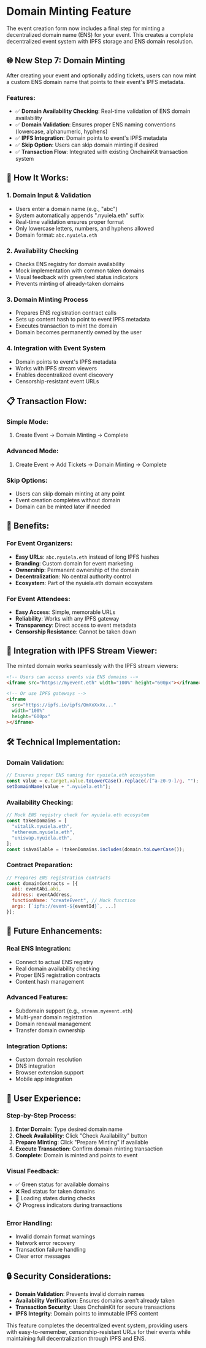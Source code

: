 # Domain Minting Feature

The event creation form now includes a final step for minting a decentralized domain name (ENS) for your event. This creates a complete decentralized event system with IPFS storage and ENS domain resolution.

## 🌐 **New Step 7: Domain Minting**

After creating your event and optionally adding tickets, users can now mint a custom ENS domain name that points to their event's IPFS metadata.

### **Features:**

- ✅ **Domain Availability Checking**: Real-time validation of ENS domain availability
- ✅ **Domain Validation**: Ensures proper ENS naming conventions (lowercase, alphanumeric, hyphens)
- ✅ **IPFS Integration**: Domain points to event's IPFS metadata
- ✅ **Skip Option**: Users can skip domain minting if desired
- ✅ **Transaction Flow**: Integrated with existing OnchainKit transaction system

## 🔧 **How It Works:**

### **1. Domain Input & Validation**

- Users enter a domain name (e.g., "abc")
- System automatically appends ".nyuiela.eth" suffix
- Real-time validation ensures proper format
- Only lowercase letters, numbers, and hyphens allowed
- Domain format: `abc.nyuiela.eth`

### **2. Availability Checking**

- Checks ENS registry for domain availability
- Mock implementation with common taken domains
- Visual feedback with green/red status indicators
- Prevents minting of already-taken domains

### **3. Domain Minting Process**

- Prepares ENS registration contract calls
- Sets up content hash to point to event IPFS metadata
- Executes transaction to mint the domain
- Domain becomes permanently owned by the user

### **4. Integration with Event System**

- Domain points to event's IPFS metadata
- Works with IPFS stream viewers
- Enables decentralized event discovery
- Censorship-resistant event URLs

## 📋 **Transaction Flow:**

### **Simple Mode:**

1. Create Event → Domain Minting → Complete

### **Advanced Mode:**

1. Create Event → Add Tickets → Domain Minting → Complete

### **Skip Options:**

- Users can skip domain minting at any point
- Event creation completes without domain
- Domain can be minted later if needed

## 🎯 **Benefits:**

### **For Event Organizers:**

- **Easy URLs**: `abc.nyuiela.eth` instead of long IPFS hashes
- **Branding**: Custom domain for event marketing
- **Ownership**: Permanent ownership of the domain
- **Decentralization**: No central authority control
- **Ecosystem**: Part of the nyuiela.eth domain ecosystem

### **For Event Attendees:**

- **Easy Access**: Simple, memorable URLs
- **Reliability**: Works with any IPFS gateway
- **Transparency**: Direct access to event metadata
- **Censorship Resistance**: Cannot be taken down

## 🔗 **Integration with IPFS Stream Viewer:**

The minted domain works seamlessly with the IPFS stream viewers:

```html
<!-- Users can access events via ENS domains -->
<iframe src="https://myevent.eth" width="100%" height="600px"></iframe>

<!-- Or use IPFS gateways -->
<iframe
  src="https://ipfs.io/ipfs/QmXxXxXx..."
  width="100%"
  height="600px"
></iframe>
```

## 🛠️ **Technical Implementation:**

### **Domain Validation:**

```javascript
// Ensures proper ENS naming for nyuiela.eth ecosystem
const value = e.target.value.toLowerCase().replace(/[^a-z0-9-]/g, "");
setDomainName(value + ".nyuiela.eth");
```

### **Availability Checking:**

```javascript
// Mock ENS registry check for nyuiela.eth ecosystem
const takenDomains = [
  "vitalik.nyuiela.eth",
  "ethereum.nyuiela.eth",
  "uniswap.nyuiela.eth",
];
const isAvailable = !takenDomains.includes(domain.toLowerCase());
```

### **Contract Preparation:**

```javascript
// Prepares ENS registration contracts
const domainContracts = [{
  abi: eventAbi.abi,
  address: eventAddress,
  functionName: "createEvent", // Mock function
  args: [`ipfs://event-${eventId}`, ...]
}];
```

## 🚀 **Future Enhancements:**

### **Real ENS Integration:**

- Connect to actual ENS registry
- Real domain availability checking
- Proper ENS registration contracts
- Content hash management

### **Advanced Features:**

- Subdomain support (e.g., `stream.myevent.eth`)
- Multi-year domain registration
- Domain renewal management
- Transfer domain ownership

### **Integration Options:**

- Custom domain resolution
- DNS integration
- Browser extension support
- Mobile app integration

## 📱 **User Experience:**

### **Step-by-Step Process:**

1. **Enter Domain**: Type desired domain name
2. **Check Availability**: Click "Check Availability" button
3. **Prepare Minting**: Click "Prepare Minting" if available
4. **Execute Transaction**: Confirm domain minting transaction
5. **Complete**: Domain is minted and points to event

### **Visual Feedback:**

- ✅ Green status for available domains
- ❌ Red status for taken domains
- 🔄 Loading states during checks
- 📋 Progress indicators during transactions

### **Error Handling:**

- Invalid domain format warnings
- Network error recovery
- Transaction failure handling
- Clear error messages

## 🔒 **Security Considerations:**

- **Domain Validation**: Prevents invalid domain names
- **Availability Verification**: Ensures domains aren't already taken
- **Transaction Security**: Uses OnchainKit for secure transactions
- **IPFS Integrity**: Domain points to immutable IPFS content

This feature completes the decentralized event system, providing users with easy-to-remember, censorship-resistant URLs for their events while maintaining full decentralization through IPFS and ENS.
